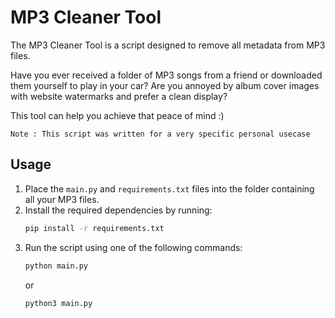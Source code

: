 # MP3 Cleaner Tool

The MP3 Cleaner Tool is a script designed to remove all metadata from MP3 files.

Have you ever received a folder of MP3 songs from a friend or downloaded them yourself to play in your car? Are you annoyed by album cover images with website watermarks and prefer a clean display?

This tool can help you achieve that peace of mind :)

`Note : This script was written for a very specific personal usecase`

## Usage

1. Place the `main.py` and `requirements.txt` files into the folder containing all your MP3 files.
2. Install the required dependencies by running:
    ```sh
    pip install -r requirements.txt
    ```
3. Run the script using one of the following commands:
    ```sh
    python main.py
    ```
    or
    ```sh
    python3 main.py
    ```
